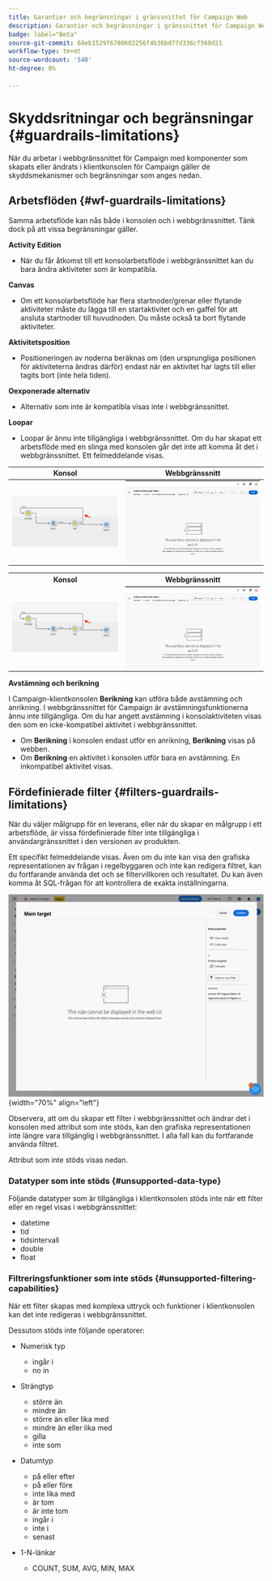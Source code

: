 ```yaml
---
title: Garantier och begränsningar i gränssnittet för Campaign Web
description: Garantier och begränsningar i gränssnittet för Campaign Web
badge: label="Beta"
source-git-commit: 68eb1529f6780682256f4b36bd77d336cf560d21
workflow-type: tm+mt
source-wordcount: '540'
ht-degree: 0%

---
```



# Skyddsritningar och begränsningar {#guardrails-limitations}

När du arbetar i webbgränssnittet för Campaign med komponenter som skapats eller ändrats i klientkonsolen för Campaign gäller de skyddsmekanismer och begränsningar som anges nedan.

## Arbetsflöden {#wf-guardrails-limitations}

Samma arbetsflöde kan nås både i konsolen och i webbgränssnittet. Tänk dock på att vissa begränsningar gäller.

**Activity Edition**

* När du får åtkomst till ett konsolarbetsflöde i webbgränssnittet kan du bara ändra aktiviteter som är kompatibla.

**Canvas**

* Om ett konsolarbetsflöde har flera startnoder/grenar eller flytande aktiviteter måste du lägga till en startaktivitet och en gaffel för att ansluta startnoder till huvudnoden. Du måste också ta bort flytande aktiviteter.

**Aktivitetsposition**

* Positioneringen av noderna beräknas om (den ursprungliga positionen för aktiviteterna ändras därför) endast när en aktivitet har lagts till eller tagits bort (inte hela tiden).

**Oexponerade alternativ**

* Alternativ som inte är kompatibla visas inte i webbgränssnittet.

**Loopar**

* Loopar är ännu inte tillgängliga i webbgränssnittet. Om du har skapat ett arbetsflöde med en slinga med konsolen går det inte att komma åt det i webbgränssnittet. Ett felmeddelande visas.

| Konsol | Webbgränssnitt |
| --- | --- |
| ![](assets/limitations-loops-console.png) | ![](assets/limitations-loops-web.png) |

<table>
<tr>
<th>Konsol</th>
<th>Webbgränssnitt</th>
</tr>
<tr>
<td><img src="assets/limitations-loops-console.png"></td>
<td><img src="assets/limitations-loops-web.png"></td>
</tr>
</table>

**Avstämning och berikning**

I Campaign-klientkonsolen **Berikning** kan utföra både avstämning och anrikning. I webbgränssnittet för Campaign är avstämningsfunktionerna ännu inte tillgängliga. Om du har angett avstämning i konsolaktiviteten visas den som en icke-kompatibel aktivitet i webbgränssnittet.

* Om **Berikning** i konsolen endast utför en anrikning, **Berikning** visas på webben.
* Om **Berikning** en aktivitet i konsolen utför bara en avstämning. En inkompatibel aktivitet visas.

## Fördefinierade filter {#filters-guardrails-limitations}

När du väljer målgrupp för en leverans, eller när du skapar en målgrupp i ett arbetsflöde, är vissa fördefinierade filter inte tillgängliga i användargränssnittet i den versionen av produkten.

Ett specifikt felmeddelande visas. Även om du inte kan visa den grafiska representationen av frågan i regelbyggaren och inte kan redigera filtret, kan du fortfarande använda det och se filtervillkoren och resultatet. Du kan även komma åt SQL-frågan för att kontrollera de exakta inställningarna.

![](assets/filter-unavailable.png){width="70%" align="left"}


Observera, att om du skapar ett filter i webbgränssnittet och ändrar det i konsolen med attribut som inte stöds, kan den grafiska representationen inte längre vara tillgänglig i webbgränssnittet. I alla fall kan du fortfarande använda filtret.

Attribut som inte stöds visas nedan.

### Datatyper som inte stöds {#unsupported-data-type}

Följande datatyper som är tillgängliga i klientkonsolen stöds inte när ett filter eller en regel visas i webbgränssnittet:

* datetime
* tid
* tidsintervall
* double
* float

### Filtreringsfunktioner som inte stöds {#unsupported-filtering-capabilities}

När ett filter skapas med komplexa uttryck och funktioner i klientkonsolen kan det inte redigeras i webbgränssnittet.

Dessutom stöds inte följande operatorer:

* Numerisk typ
   * ingår i
   * no in

* Strängtyp
   * större än
   * mindre än
   * större än eller lika med
   * mindre än eller lika med
   * gilla
   * inte som

* Datumtyp
   * på eller efter
   * på eller före
   * inte lika med
   * är tom
   * är inte tom
   * ingår i
   * inte i
   * senast

* 1-N-länkar
   * COUNT, SUM, AVG, MIN, MAX